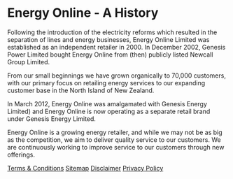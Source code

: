 # Energy Online - A History
<p class="intro">Following the introduction of the electricity reforms which resulted in the separation of lines and energy businesses, Energy Online Limited was established as an independent retailer in 2000. In December 2002, Genesis Power Limited bought Energy Online from (then) publicly listed Newcall Group Limited.</p>


From our small beginnings we have grown organically to 70,000 customers, with our primary focus on retailing energy services to our expanding customer base in the North Island of New Zealand.

In March 2012, Energy Online was amalgamated with Genesis Energy Limited) and Energy Online is now operating as a separate retail brand under Genesis Energy Limited.

Energy Online is a growing energy retailer, and while we may not be as big as the competition, we aim to deliver quality service to our customers. We are continuously working to improve service to our customers through new offerings.





[Terms & Conditions](http://www.energyonline.co.nz/terms)
[Sitemap](http://www.energyonline.co.nz/home/site_map)
[Disclaimer](http://www.energyonline.co.nz/home/site_map/disclaimer)
[Privacy Policy](http://www.energyonline.co.nz/home/site_map/privacy_policy)